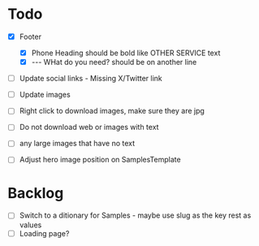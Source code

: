 # Todo
- [x] Footer
  - [x] Phone Heading should be bold like OTHER SERVICE text
  - [x] --- WHat do you need? should be on another line

- [ ] Update social links - Missing X/Twitter link
- [ ] Update images

- [ ] Right click to download images, make sure they are jpg
 - [ ] Do not download web or images with text
  - [ ] any large images that have no text

- [ ] Adjust hero image position on SamplesTemplate
# Backlog
- [ ] Switch to a ditionary for Samples - maybe use slug as the key rest as values
- [ ] Loading page?

